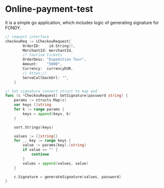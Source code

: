 # Online-payment-test
It is a simple go application, which includes logic of generating signature for FONDY.


```go
// request interface
checkouReq := &CheckouRequest{
		OrderID:    id.String(),
		MerchantId: merchantId,
		// tourism tickets
		OrderDesc: "Expedition Tour",
		Amount:    "5000",
		Currency:  currencyEUR,
		// https://
		ServeCallbackUrl: "",
	}
```



```go
// Set signature convert struct to map and 
func (c *CheckouRequest) SetSignature(password string) {
	params := structs.Map(c)
	var keys []string
	for k := range params {
		keys = append(keys, k)
	}

	sort.Strings(keys)

	values := []string{}
	for _, key := range keys {
		value := params[key].(string)
		if value == "" {
			continue
		}
		values = append(values, value)
	}

	c.Signature = generateSignature(values, password)
}
```
